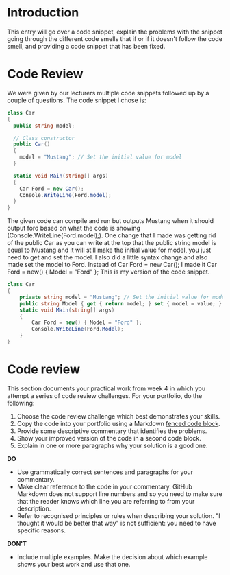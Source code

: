 # Introduction

This entry will go over a code snippet, explain the problems with the snippet going through the
different code smells that if or if it doesn't follow the code smell, and providing a code
snippet that has been fixed.

# Code Review

We were given by our lecturers multiple code snippets followed up by a couple of questions. 
The code snippet I chose is:
```C#
class Car
{
  public string model;

  // Class constructor
  public Car()
  {
    model = "Mustang"; // Set the initial value for model
  }

  static void Main(string[] args)
  {
    Car Ford = new Car();
    Console.WriteLine(Ford.model);
  }
}
```
The given code can compile and run but outputs Mustang when it should output ford
based on what the code is showing (Console.WriteLine(Ford.model);). One change that
I made was getting rid of the public Car as you can write at the top that the public
string model is equal to Mustang and it will still make the initial value for model, you
just need to get and set the model. I also did a little syntax change and also made set the
model to Ford. Instead of Car Ford = new Car(); I made it Car Ford = new() { Model = "Ford" };
This is my version of the code snippet.
```C#
class Car
{
    private string model = "Mustang"; // Set the initial value for model
    public string Model { get { return model; } set { model = value; } }
    static void Main(string[] args)
    {
        Car Ford = new() { Model = "Ford" };
        Console.WriteLine(Ford.Model);
    }
}
```







# Code review

This section documents your practical work from week 4 in which you attempt a series of 
code review challenges. For your portfolio, do the following:

1. Choose the code review challenge which best demonstrates your skills.
2. Copy the code into your portfolio using a Markdown
   [fenced code block](https://docs.github.com/en/get-started/writing-on-github/working-with-advanced-formatting/creating-and-highlighting-code-blocks).
3. Provide some descriptive commentary that identifies the problems.
4. Show your improved version of the code in a second code block.
5. Explain in one or more paragraphs why your solution is a good one.

**DO**

* Use grammatically correct sentences and paragraphs for your commentary.
* Make clear reference to the code in your commentary. GitHub Markdown does not support
  line numbers and so you need to make sure that the reader knows which line you are
  referring to from your description.
* Refer to recognised principles or rules when describing your solution. "I thought it
  would be better that way" is not sufficient: you need to have specific reasons.

**DON'T**

* Include multiple examples. Make the decision about which example shows your best
  work and use that one.
